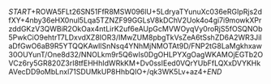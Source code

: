 $START$+ROWA5FLt26SN51FfR8MSW096lU+5LdryaTYunuXc036eRGIpRjs2dfXY+4nby36eHX0nul5Lqa5TZNZF99GGLsV8kDChV2Uok4o4gi7i9mowkXPrzddGKzV3QWBiR2OkOax4ntLirK2uf6eAUpGcMVWOyqVy0roRjS5fOSQNOb5PwkCiO9ehtrT7LDxvdXZ8IOR3/IMwZUM8pbgTkVsZeA6tSshZD6A2WR3JiIaDfGwO6aB9R5YTQQKAwIlSnNsq4YNhMjNMOTAt9D/FNP2tG8LaMgkhxaw30OUYunT/One8d32/NNOLkm9r5Q6wIs0DgOHLPYXgOagWKAMOjEGTb2OVCz6ry5GR820Z3rI8tfEHHhIdWRkKM+Dv0ssIEed0VQrYUbFfLQXxDVYKHkAVecDD9oMbLnxl71SDUMkUP8HhbQIO+/qk3WK5Lv+az4+$END$